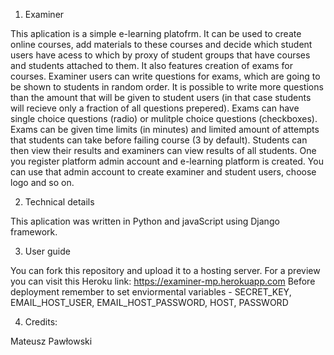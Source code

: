 1. Examiner

This aplication is a simple e-learning platofrm. It can be used to create online courses, add materials to these courses and decide which student users have acess to which by proxy of student groups that have courses and students attached to them. It also features creation of exams for courses. Examiner users can write questions for exams, which are going to be shown to students in random order. It is possible to write more questions than the amount that will be given to student users (in that case students will recieve only a fraction of all questions prepered). Exams can have single choice questions (radio) or mulitple choice questions (checkboxes). Exams can be given time limits (in minutes) and limited amount of attempts that students can take before failing course (3 by default). Students can then view their results and examiners can view results of all students. One you register platform admin account and e-learning platform is created. You can use that admin account to create examiner and student users, choose logo and so on.

2. Technical details

This aplication was written in Python and javaScript using Django framework.

3. User guide

You can fork this repository and upload it to a hosting server.
For a preview you can visit this Heroku link: https://examiner-mp.herokuapp.com
Before deployment remember to set enviormental variables - SECRET_KEY, EMAIL_HOST_USER, EMAIL_HOST_PASSWORD, HOST, PASSWORD

4. Credits:

Mateusz Pawłowski
